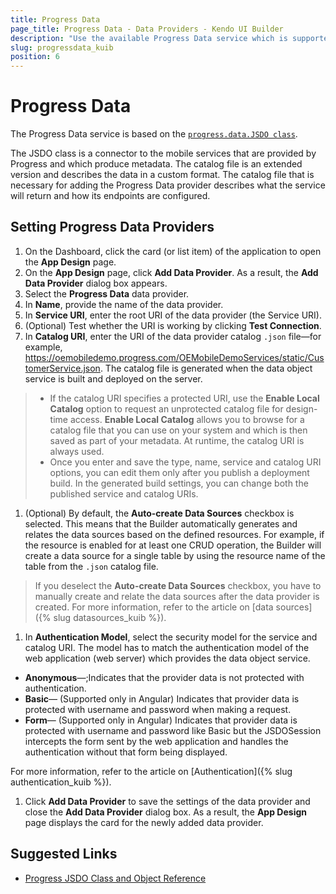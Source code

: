 ```yaml
---
title: Progress Data
page_title: Progress Data - Data Providers - Kendo UI Builder
description: "Use the available Progress Data service which is supported by the Kendo UI Builder tool for creating and managing Angular and AngularJS-based web applications."
slug: progressdata_kuib
position: 6
---
```


# Progress Data

The Progress Data service is based on the [`progress.data.JSDO class`](https://documentation.progress.com/output/pdo/index.html#page/pdo/progress.data.jsdo-class.html).


The JSDO class is a connector to the mobile services that are provided by Progress and which produce metadata. The catalog file is an extended version and describes the data in a custom format. The catalog file that is necessary for adding the Progress Data provider describes what the service will return and how its endpoints are configured.

## Setting Progress Data Providers

1. On the Dashboard, click the card (or list item) of the application to open the **App Design** page.
1. On the **App Design** page, click **Add Data Provider**. As a result, the **Add Data Provider** dialog box appears.
1. Select the **Progress Data** data provider.
1. In **Name**, provide the name of the data provider.
1. In **Service URI**, enter the root URI of the data provider (the Service URI).
1. (Optional) Test whether the URI is working by clicking **Test Connection**.
1. In **Catalog URI**, enter the URI of the data provider catalog `.json` file&mdash;for example, https://oemobiledemo.progress.com/OEMobileDemoServices/static/CustomerService.json. The catalog file is generated when the data object service is built and deployed on the server.

  > * If the catalog URI specifies a protected URI, use the **Enable Local Catalog** option to request an unprotected catalog file for design-time access. **Enable Local Catalog** allows you to browse for a catalog file that you can use on your system and which is then saved as part of your metadata. At runtime, the catalog URI is always used.
  > * Once you enter and save the type, name, service and catalog URI options, you can edit them only after you publish a deployment build. In the generated build settings, you can change both the published service and catalog URIs.

1. (Optional) By default, the **Auto-create Data Sources** checkbox is selected. This means that the Builder automatically generates and relates the data sources based on the defined resources. For example, if the resource is enabled for at least one CRUD operation, the Builder will create a data source for a single table by using the resource name of the table from the `.json` catalog file.

  > If you deselect the **Auto-create Data Sources** checkbox, you have to manually create and relate the data sources after the data provider is created. For more information, refer to the article on [data sources]({% slug datasources_kuib %}).

1. In **Authentication Model**, select the security model for the service and catalog URI. The model has to match the authentication model of the web application (web server) which provides the data object service.

  * **Anonymous**&mdash;;Indicates that the provider data is not protected with authentication.
  * **Basic**&mdash; (Supported only in Angular) Indicates that provider data is protected with username and password when making a request.
  * **Form**&mdash; (Supported only in Angular) Indicates that provider data is protected with username and password like Basic but the JSDOSession intercepts the form sent by the web application and handles the authentication without that form being displayed.

  For more information, refer to the article on [Authentication]({% slug authentication_kuib %}).

1. Click **Add Data Provider** to save the settings of the data provider and close the **Add Data Provider** dialog box. As a result, the **App Design** page displays the card for the newly added data provider.

## Suggested Links

* [Progress JSDO Class and Object Reference](https://documentation.progress.com/output/pdo/index.html#page/pdo/progress.data.jsdo-class.html)
